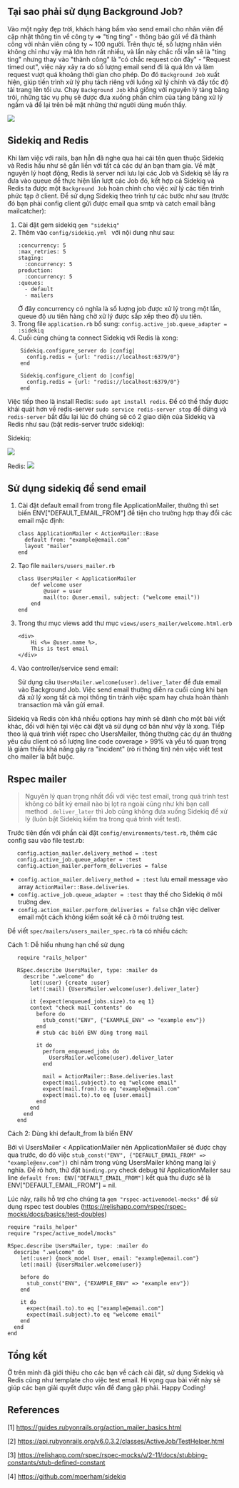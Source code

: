 ## Tại sao phải sử dụng Background Job?
Vào một ngày đẹp trời, khách hàng bấm vào send email cho nhân viên để cập nhật thông tin về công ty => "ting ting" - thông báo gửi về đã thành công với nhân viên công ty ~ 100 người. Trên thực tế, số lượng nhân viên không chỉ như vậy mà lớn hơn rất nhiều, và lần này chắc rồi vẫn sẽ là "ting ting" nhưng thay vào "thành công" là "có chắc request còn đây" - "Request timed out", việc này xảy ra do số lượng email send đi là quá lớn và làm request vượt quá khoảng thời gian cho phép. Do đó `Background Job` xuất hiện, giúp tiến trình xử lý phụ tách riêng với luồng xử lý chính và đẩy tốc độ tải trang lên tối ưu. Chạy `Background Job` khá giống với nguyên lý tảng băng trôi, những tác vụ phụ sẽ được đưa xuống phần chìm của tảng băng xử lý ngầm và để lại trên bề mặt những thứ người dùng muốn thấy.

![](https://images.viblo.asia/3a135159-ee5e-4567-ba0d-8ccfb3278aae.png)

 ## Sidekiq and Redis
 
Khi làm việc với rails, bạn hẳn đã nghe qua hai cái tên quen thuộc Sidekiq và Redis hầu như sẽ gắn liền với tất cả các dự án bạn tham gia. Về mặt nguyên lý hoạt động, Redis là server nơi lưu lại các Job và Sidekiq sẽ lấy ra đưa vào queue để thực hiện lần lượt các Job đó, kết hợp cả Sidekiq và Redis ta được một `Background Job` hoàn chỉnh cho việc xử lý các tiến trình phức tạp ở client. Để sử dụng Sidekiq theo trình tự các bước như sau (trước đó bạn phải config client gửi được email qua smtp và catch email bằng mailcatcher):

1.  Cài đặt gem sidekiq ``` gem "sidekiq" ```
2.  Thêm vào ```config/sidekiq.yml ```  với nội dung như sau: 
    ```
    :concurrency: 5
    :max_retries: 5
    staging:
      :concurrency: 5
    production:
      :concurrency: 5
    :queues:
      - default
      - mailers
     ```
    Ở đây concurrency có nghĩa là số lượng job được xử lý trong một lần, queue độ ưu tiên hàng chờ xử lý được sắp xếp theo độ ưu tiên.
3. Trong file ```application.rb``` bổ sung:
 ``` config.active_job.queue_adapter = :sidekiq ```
 4. Cuối cùng chúng ta connect Sidekiq với Redis là xong:
```
    Sidekiq.configure_server do |config|
      config.redis = {url: "redis://localhost:6379/0"}
    end

    Sidekiq.configure_client do |config|
      config.redis = {url: "redis://localhost:6379/0"}
    end
```

Việc tiếp theo là install Redis: 
 ``` sudo apt install redis ```.
Để có thể thấy được khái quát hơn về redis-server ```sudo service redis-server stop``` để dừng và ```redis-server``` bắt đầu lại lúc đó chúng sẽ có 2 giao diện của Sidekiq và Redis như sau (bật redis-server trước sidekiq): 

Sidekiq:

![](https://images.viblo.asia/a344e388-7821-47bd-aabf-e0a845e4f077.png)

Redis:
![](https://images.viblo.asia/2a29f3d0-2246-4e9b-b247-045a2e20905d.png)

## Sử dụng sidekiq để send email

1. Cài đặt default email from trong file ApplicationMailer, thường thì set biến ENV["DEFAULT_EMAIL_FROM"] để tiện cho trường hợp thay đổi các email mặc định:
    ``` 
    class ApplicationMailer < ActionMailer::Base
      default from: "example@email.com"
      layout "mailer"
    end
    ```
2. Tạo file  ```mailers/users_mailer.rb``` 
      ```
      class UsersMailer < ApplicationMailer
          def welcome user
              @user = user
              mail(to: @user.email, subject: ("welcome email"))
          end
      end
     ```
3. Trong thư mục views add thư mục ```views/users_mailer/welcome.html.erb```
    ```
    <div>
        Hi <%= @user.name %>,
        This is test email 
    </div>
    ```
 4. Vào controller/service send email: 
 
      Sử dụng câu ```UsersMailer.welcome(user).deliver_later``` để đưa email vào Background Job. Việc send email thường diễn ra cuối cùng khi bạn đã xử lý xong tất cả mọi thông tin tránh việc spam hay chưa hoàn thành transaction mà vẫn gửi email. 
  
Sidekiq và Redis còn khá nhiều options hay mình sẽ dành cho một bài viết khác, đối với hiện tại việc cài đặt và sử dụng cơ bản như vậy là xong. Tiếp theo là quá trình viết rspec cho UsersMailer, thông thường các dự án thường yêu cầu client có số lượng line code coverage > 99% và yếu tố quan trọng là giảm thiểu khả năng gây ra "incident" (rò rỉ thông tin) nên việc viết test cho mailer là bắt buộc.

## Rspec mailer

> Nguyên lý quan trọng nhất đối với việc test email, trong quá trình test không có bắt kỳ email nào bị lọt ra ngoài cũng như khi bạn call method `.deliver_later` thì Job cũng không đưa xuống Sidekiq để xử lý  (luôn bật Sidekiq kiểm tra trong quá trình viết test).

Trước tiên đến với phần cài đặt `config/environments/test.rb`, thêm các config sau vào file test.rb:

   ```
      config.action_mailer.delivery_method = :test
      config.active_job.queue_adapter = :test
      config.action_mailer.perform_deliveries = false
  ```

*  `config.action_mailer.delivery_method = :test` lưu email message vào array `ActionMailer::Base.deliveries`.
*  `config.active_job.queue_adapter = :test` thay thế cho Sidekiq ở môi trường dev.
* `config.action_mailer.perform_deliveries = false` chặn việc deliver email một cách không kiểm soát kể cả ở môi trường test.

Để viết `spec/mailers/users_mailer_spec.rb` ta có nhiều cách: 
 
 Cách 1: Dễ hiểu nhưng hạn chế sử dụng
 ```
    require "rails_helper"

    RSpec.describe UsersMailer, type: :mailer do
      describe ".welcome" do
        let(:user) {create :user}
        let!(:mail) {UsersMailer.welcome(user).deliver_later}

        it {expect(enqueued_jobs.size).to eq 1}
        context "check mail contents" do
          before do
            stub_const("ENV", {"EXAMPLE_ENV" => "example env"})
          end
          # stub các biến ENV dùng trong mail 

          it do
            perform_enqueued_jobs do
              UsersMailer.welcome(user).deliver_later
            end

            mail = ActionMailer::Base.deliveries.last
            expect(mail.subject).to eq "welcome email"
            expect(mail.from).to eq "example@email.com"
            expect(mail.to).to eq [user.email]
          end
        end
      end
    end
 
 ```
 
 Cách 2: Dùng khi default_from là biến ENV
 
 Bởi vì UsersMailer < ApplicationMailer nên ApplicationMailer sẽ được chạy qua trước, do đó việc 
 `stub_const("ENV", {"DEFAULT_EMAIL_FROM" => "example@env.com"})` chỉ nằm trong vùng UsersMailer không mang lại ý nghĩa. Để rõ hơn,  thử đặt `binding.pry` check debug từ ApplicationMailer sau line `default from: ENV["DEFAULT_EMAIL_FROM"]` kết quả thu được sẽ là  ENV["DEFAULT_EMAIL_FROM"] = nil.
 
 Lúc này, rails hỗ trợ cho chúng ta `gem "rspec-activemodel-mocks"`  để sử dụng rspec test doubles (https://relishapp.com/rspec/rspec-mocks/docs/basics/test-doubles) 
 
```
require "rails_helper"
require "rspec/active_model/mocks"

RSpec.describe UsersMailer, type: :mailer do
  describe ".welcome" do
    let(:user) {mock_model User, email: "example@email.com"}
    let(:mail) {UsersMailer.welcome(user)}

    before do
      stub_const("ENV", {"EXAMPLE_ENV" => "example env"})
    end

    it do
      expect(mail.to).to eq ["example@email.com"]
      expect(mail.subject).to eq "welcome email"
    end
  end
end
```

## Tổng kết

Ở trên mình đã giới thiệu cho các bạn về cách cài đặt, sử dụng Sidekiq và Redis cũng như template cho việc test email. Hi vọng qua bài viết này sẽ giúp các bạn giải quyết được vấn đề đang gặp phải. Happy Coding!

## References

[1] https://guides.rubyonrails.org/action_mailer_basics.html

[2] https://api.rubyonrails.org/v6.0.3.2/classes/ActiveJob/TestHelper.html

[3] https://relishapp.com/rspec/rspec-mocks/v/2-11/docs/stubbing-constants/stub-defined-constant

[4] https://github.com/mperham/sidekiq